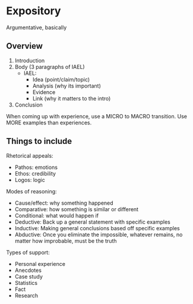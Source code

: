 # Expository

Argumentative, basically

## Overview
1. Introduction
2. Body (3 paragraphs of IAEL)
    - IAEL:
        - Idea (point/claim/topic)
        - Analysis (why its important)
        - Evidence
        - Link (why it matters to the intro)
3. Conclusion

When coming up with experience, use a MICRO to MACRO transition. Use MORE examples than experiences.

## Things to include
Rhetorical appeals:
- Pathos: emotions
- Ethos: credibility
- Logos: logic

Modes of reasoning:
- Cause/effect: why something happened
- Comparative: how something is similar or different
- Conditional: what would happen if
- Deductive: Back up a general statement with specific examples
- Inductive: Making general conclusions based off specific examples
- Abductive: Once you eliminate the impossible, whatever remains, no matter how improbable, must be the truth

Types of support:
- Personal experience
- Anecdotes
- Case study
- Statistics
- Fact
- Research